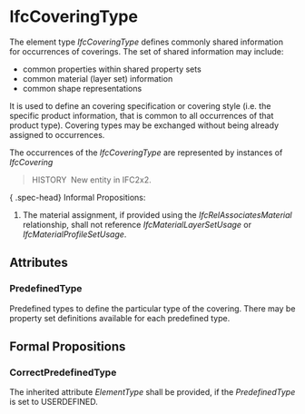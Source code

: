 # IfcCoveringType

The element type _IfcCoveringType_ defines commonly shared information for occurrences of coverings. The set of shared information may include:

* common properties within shared property sets
* common material (layer set) information
* common shape representations

It is used to define an covering specification or covering style (i.e. the specific product information, that is common to all occurrences of that product type). Covering types may be exchanged without being already assigned to occurrences.

The occurrences of the _IfcCoveringType_ are represented by instances of _IfcCovering_

> HISTORY&nbsp; New entity in IFC2x2.

{ .spec-head}
Informal Propositions:

1. The material assignment, if provided using the _IfcRelAssociatesMaterial_ relationship, shall not reference _IfcMaterialLayerSetUsage_ or _IfcMaterialProfileSetUsage_.

## Attributes

### PredefinedType
Predefined types to define the particular type of the covering. There may be property set definitions available for each predefined type.

## Formal Propositions

### CorrectPredefinedType
The inherited attribute _ElementType_ shall be provided, if the _PredefinedType_ is set to USERDEFINED.
